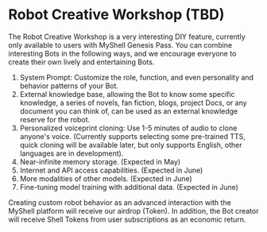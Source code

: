 # Robot Creative Workshop (TBD)

The Robot Creative Workshop is a very interesting DIY feature, currently only available to users with MyShell Genesis Pass. You can combine interesting Bots in the following ways, and we encourage everyone to create their own lively and entertaining Bots.

1. System Prompt: Customize the role, function, and even personality and behavior patterns of your Bot.
2. External knowledge base, allowing the Bot to know some specific knowledge, a series of novels, fan fiction, blogs, project Docs, or any document you can think of, can be used as an external knowledge reserve for the robot.
3. Personalized voiceprint cloning: Use 1-5 minutes of audio to clone anyone's voice. (Currently supports selecting some pre-trained TTS, quick cloning will be available later, but only supports English, other languages are in development).
4. Near-infinite memory storage. (Expected in May)
5. Internet and API access capabilities. (Expected in June)
6. More modalities of other models. (Expected in June)
7. Fine-tuning model training with additional data. (Expected in June)

Creating custom robot behavior as an advanced interaction with the MyShell platform will receive our airdrop (Token). In addition, the Bot creator will receive Shell Tokens from user subscriptions as an economic return.